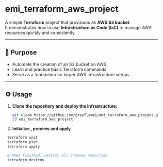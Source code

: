 # emi_terraform_aws_project

A simple **Terraform** project that provisions an **AWS S3 bucket**.  
It demonstrates how to use **Infrastructure as Code (IaC)** to manage AWS resources quickly and consistently.

---

## 🚀 Purpose

- Automate the creation of an S3 bucket on AWS  
- Learn and practice basic Terraform commands  
- Serve as a foundation for larger AWS infrastructure setups  

---

## ⚙️ Usage

1. **Clone the repository and deploy the infrastructure:**
   ```bash
   git clone https://github.com/greyflame1/emi_terraform_aws_project.git
   cd emi_terraform_aws_project

2. **Initialize , preview and apply**
  ```bash
   terraform init
   terraform plan
   terraform apply

   # When finished, destroy all created resources
   terraform destroy
